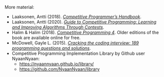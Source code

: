More material:

* Laaksonen, Antti (2018). [*Competitive Programmer’s Handbook*](https://github.com/pllk/cphb).
* Laaksonen, Antti (2020). [*Guide to Competitive Programming: Learning and Improving Algorithms Through Contests*](https://www.amazon.com/Guide-Competitive-Programming-Algorithms-Undergraduate/dp/3319725467).
* Halim & Halim (2018). [*Competitive Programming 4*](https://cpbook.net/). Older editions of the book are available online for free.
* McDowell, Gayle L. (2015). [*Cracking the coding interview: 189 programming questions and solutions*](https://www.amazon.com/Cracking-Coding-Interview-Programming-Questions/dp/0984782850). 
* Competitive Programming Implementation Library by Github user NyaanNyaan:
    - https://nyaannyaan.github.io/library/
    - https://github.com/NyaanNyaan/library
    